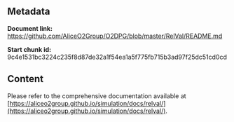 ## Metadata

**Document link:** https://github.com/AliceO2Group/O2DPG/blob/master/RelVal/README.md

**Start chunk id:** 9c4e1531bc3224c235f8d87de32a1f54ea1a5f775fb715b3ad97f25dc51cd0cd

## Content

Please refer to the comprehensive documentation available at [https://aliceo2group.github.io/simulation/docs/relval/](https://aliceo2group.github.io/simulation/docs/relval/).